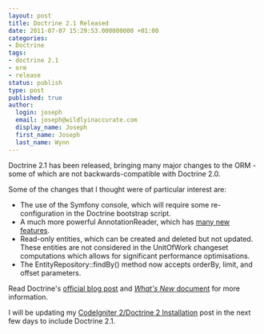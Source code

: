 ```yaml
---
layout: post
title: Doctrine 2.1 Released
date: 2011-07-07 15:29:53.000000000 +01:00
categories:
- Doctrine
tags:
- doctrine 2.1
- orm
- release
status: publish
type: post
published: true
author:
  login: joseph
  email: joseph@wildlyinaccurate.com
  display_name: Joseph
  first_name: Joseph
  last_name: Wynn
---
```

<p>Doctrine 2.1 has been released, bringing many major changes to the ORM - some of which are not backwards-compatible with Doctrine 2.0.<!--more--></p>
<p>Some of the changes that I thought were of particular interest are:</p>
<ul>
<li>The use of the Symfony console, which will require some re-configuration in the Doctrine bootstrap script.</li>
<li>A much more powerful AnnotationReader, which has <a href="http://www.doctrine-project.org/docs/common/2.1/en/reference/annotations.html">many new features</a>.</li>
<li>Read-only entities, which can be created and deleted but not updated. These entities are not considered in the UnitOfWork changeset computations which allows for significant performance optimisations.</li>
<li>The EntityRepository::findBy() method now accepts orderBy, limit, and offset parameters.</li>
</ul>
<p>Read Doctrine's <a href="http://www.doctrine-project.org/blog/doctrine-2-1">official blog post</a> and <a href="http://www.doctrine-project.org/projects/orm/2.1/docs/whats-new/en"><em>What's New</em> document</a> for more information.</p>
<p>I will be updating my <a href="https://wildlyinaccurate.com/codeigniter-2doctrine-2-installation/">CodeIgniter 2/Doctrine 2 Installation</a> post in the next few days to include Doctrine 2.1.</p>
